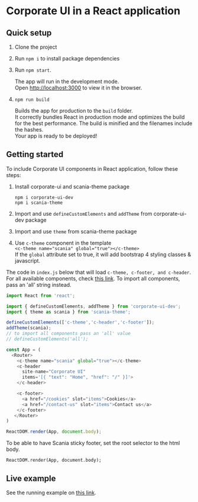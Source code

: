 # Corporate UI in a React application

## Quick setup

1. Clone the project
2. Run `npm i` to install package dependencies
3. Run `npm start`. 

   The app will run in the development mode.<br>
   Open [http://localhost:3000](http://localhost:3000) to view it in the browser.

4. `npm run build`

   Builds the app for production to the `build` folder.<br>
   It correctly bundles React in production mode and optimizes the build for the best performance.
   The build is minified and the filenames include the hashes.<br>
   Your app is ready to be deployed!
   
   
## Getting started

To include Corporate UI components in React application, follow these steps:

1. Install corporate-ui  and scania-theme package

   ```
   npm i corporate-ui-dev
   npm i scania-theme
   ```

2. Import and use `defineCustomElements` and `addTheme` from corporate-ui-dev package

3. Import and use `theme` from scania-theme package

4.  Use `c-theme` component in the template
   <br>`<c-theme name="scania" global="true"></c-theme>`
   <br>If the `global` attribute set to true, it will add bootstrap 4 styling classes & javascript.
   

The code in `index.js` below that will load `c-theme, c-footer, and c-header`. For all available components, check [this link](https://static.scania.com/build/global/4.0.0-alpha.1/www/index.html). To import all components, pass an 'all' string instead.

```js
import React from 'react';

import { defineCustomElements, addTheme } from 'corporate-ui-dev';
import { theme as scania } from 'scania-theme'; 

defineCustomElements(['c-theme','c-header','c-footer']);
addTheme(scania);
// to import all components pass an 'all' value
// defineCustomElements('all');

const App = (
  <Router>
    <c-theme name="scania" global="true"></c-theme>
    <c-header
      site-name="Corporate UI"
      items='[{ "text": "Home", "href": "/" }]'>
    </c-header>

    <c-footer>
      <a href="/cookies" slot="items">Cookies</a>
      <a href="/contact-us" slot="items">Contact us</a>
    </c-footer>
   </Router>
)

ReactDOM.render(App, document.body);

```

To be able to have Scania sticky footer, set the root selector to the html body. 
```
ReactDOM.render(App, document.body);
```


## Live example

See the running example on [this link](https://scania.github.io/corporate-ui-react/).

